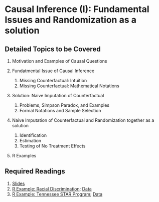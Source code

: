 # Causal Inference (I): Fundamental Issues and Randomization as a solution

## Detailed Topics to be Covered

1. Motivation and Examples of Causal Questions

2. Fundatmental Issue of Causal Inference

    1. Missing Counterfactual: Intuition
    2. Missing Counterfactual: Mathematical Notations
    
3. Solution: Naive Imputation of Counterfactual

    1. Problems, Simpson Paradox, and Examples
    2. Formal Notations and Sample Selection
    
4. Naive Imputation of Counterfactual and Randomization together as a solution

    1. Identification
    2. Estimation
    3. Testing of No Treatment Effects

5. R Examples


## Required Readings

1. [Slides](../lecture/causalinf01-introduction.pdf)
2. [R Example: Racial Discrimination](../lecture/example/causalinf01_randomization_name.R); [Data](../lecture/example/data/resume.csv)
3. [R Example: Tennessee STAR Program](../lecture/example/causalinf01_randomization_star.R); [Data](../lecture/example/data/star.csv)